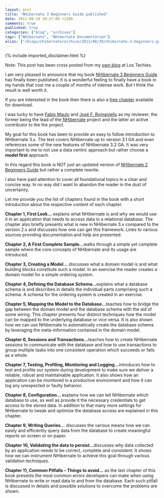 ```yaml
---
layout: post
title: "NHibernate 3 Beginners Guide published"
date: 2011-08-29 20:27:00 +1200
comments: true
published: true
categories: ["blog", "archives"]
tags: ["NHibernate", "NHibernate Documentation"]
alias: ["/blogs/nhibernate/archive/2011/08/29/nhibernate-3-beginners-guide-published.aspx"]
---
```

<!-- more -->
{% include imported_disclaimer.html %}
<p>Note: This post has been cross posted from my <a href="http://lostechies.com/gabrielschenker/2011/08/29/nhibernate-3-beginners-guide-published/">own blog</a> at Los Techies.</p>
<p>I am very pleased to announce that my book <a href="http://www.packtpub.com/nhibernate-3-beginners-guide/book">NHibernate 3 Beginners Guide</a> has finally been published. It is a wonderful feeling to finally have a book in my hands that cost me a couple of months of intense work. But I think the result is well worth it.</p>
<p>If you are interested in the book then there is also a <a href="http://www.packtpub.com/sites/default/files/6020OS-Chapter-3-Creating-a-%20Model.pdf?utm_source=packtpub&amp;utm_medium=free&amp;utm_campaign=pdf">free chapter</a> available for download.</p>
<p>I was lucky to have <a href="http://fabiomaulo.blogspot.com/">Fabio Maulo</a> and <a href="http://joseoncode.com/">Jos&eacute; F. Romaniello</a> as my reviewer, the former being the lead of the <a href="http://www.nhforge.org">NHibernate</a> project and the latter an active contributor to the the project.</p>
<p>My goal for this book has been to provide an easy to follow introduction to NHibernate 3.x. The text covers NHibernate up to version 3.1 GA and even references some of the new features of NHibernate 3.2 GA. It was very important to me to not use a data centric approach but rather choose a <strong>model first</strong> approach. </p>
<p>In this regard this book is NOT just an updated version of <a href="https://www.packtpub.com/nhibernate-2-beginners-guide/book">NHibernate 2 Beginners Guide</a> but rather a complete rewrite.</p>
<p>I also have paid attention to cover all foundational topics in a clear and concise way. In no way did I want to abandon the reader in the dust of uncertainty.</p>
<p>Let me provide you the list of chapters found in the book with a short introduction about the respective content of each chapter.</p>
<p><strong>Chapter 1, First Look&hellip;</strong> explains what NHibernate is and why we would use it in an application that needs to access data in a relational database. The chapter also briefly presents what is new in NHibernate 3.x compared to the version 2.x and discusses how one can get this framework. Links to various sources providing documentation and help are presented.</p>
<p><strong>Chapter 2, A First Complete Sample&hellip;</strong>walks through a simple yet complete sample where the core concepts of NHibernate and its usage are introduced.</p>
<p><strong>Chapter 3, Creating a Model&hellip;</strong> discusses what a domain model is and what building blocks constitute such a model. In an exercise the reader creates a domain model for a simple ordering system.</p>
<p><strong>Chapter 4, Defining the Database Schema&hellip;</strong>explains what a database schema is and describes in details the individual parts comprising such a schema. A schema for the ordering system is created in an exercise.</p>
<p><strong>Chapter 5, Mapping the Model to the Database&hellip;</strong>teaches how to bridge the gap between the domain model and the database schema with the aid of some wiring. This chapter presents four distinct techniques how the model can be mapped to the underlying database or vice versa. It is also shown how we can use NHibernate to automatically create the database schema by leveraging the meta-information contained in the domain model.</p>
<p><strong>Chapter 6, Sessions and Transactions&hellip;</strong>teaches how to create NHibernate sessions to communicate with the database and how to use transactions to group multiple tasks into one consistent operation which succeeds or fails as a whole. </p>
<p><strong>Chapter 7, Testing, Profiling, Monitoring and Logging&hellip;</strong>introduces how to test and profile our system during development to make sure we deliver a reliable, robust and maintainable application. It also shows how an application can be monitored in a productive environment and how it can log any unexpected or faulty behavior.</p>
<p><strong>Chapter 8, Configuration&hellip; </strong>explains how we can tell NHibernate which database to use, as well as provide it the necessary credentials to get access to the stored data. In addition to that many more settings for NHibernate to tweak and optimize the database access are explained in this chapter.</p>
<p><strong>Chapter 9, Writing Queries&hellip;</strong> discusses the various means how we can easily and efficiently query data from the database to create meaningful reports on screen or on paper.</p>
<p><strong>Chapter 10, Validating the data to persist&hellip;</strong>discusses why data collected by an application needs to be correct, complete and consistent. It shows how we can instrument NHibernate to achieve this goal through various validation techniques.</p>
<p><strong>Chapter 11, Common Pitfalls &ndash; Things to avoid&hellip;</strong> as the last chapter of this book presents the most common errors developers can make when using NHibernate to write or read data to and from the database. Each such pitfall is discussed in details and possible solutions to overcome the problems are shown.</p>
